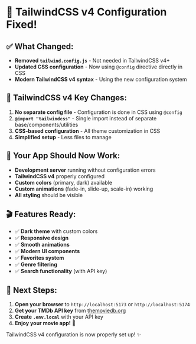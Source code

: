 # 🎉 TailwindCSS v4 Configuration Fixed!

## ✅ **What Changed:**
- **Removed `tailwind.config.js`** - Not needed in TailwindCSS v4+
- **Updated CSS configuration** - Now using `@config` directive directly in CSS
- **Modern TailwindCSS v4 syntax** - Using the new configuration system

## 🔧 **TailwindCSS v4 Key Changes:**
1. **No separate config file** - Configuration is done in CSS using `@config`
2. **`@import "tailwindcss"`** - Single import instead of separate base/components/utilities
3. **CSS-based configuration** - All theme customization in CSS
4. **Simplified setup** - Less files to manage

## 🚀 **Your App Should Now Work:**
- **Development server** running without configuration errors
- **TailwindCSS v4** properly configured
- **Custom colors** (primary, dark) available
- **Custom animations** (fade-in, slide-up, scale-in) working
- **All styling** should be visible

## 🎬 **Features Ready:**
- ✅ **Dark theme** with custom colors
- ✅ **Responsive design** 
- ✅ **Smooth animations**
- ✅ **Modern UI components**
- ✅ **Favorites system**
- ✅ **Genre filtering**
- ✅ **Search functionality** (with API key)

## 🎯 **Next Steps:**
1. **Open your browser** to `http://localhost:5173` or `http://localhost:5174`
2. **Get your TMDb API key** from [themoviedb.org](https://www.themoviedb.org/)
3. **Create `.env.local`** with your API key
4. **Enjoy your movie app!** 🍿

TailwindCSS v4 configuration is now properly set up! ✨
